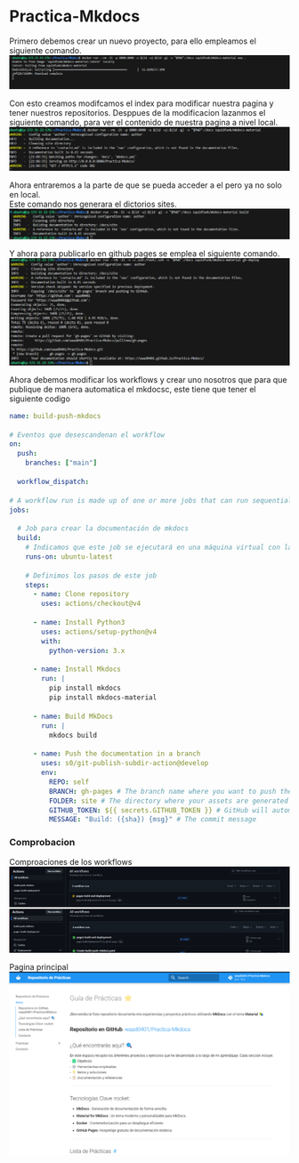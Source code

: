 # Practica-Mkdocs
Primero debemos crear un nuevo proyecto, para ello empleamos el siguiente comando.
![](ImagenMarkDown/new.png)  

Con esto creamos modifcamos el index para modificar nuestra pagina y tener nuestros repositorios. Desppues de la modificacion lazanmos el siguiente comando, para ver el contenido de nuestra pagina a nivel local.  
![](ImagenMarkDown/comando.png)

Ahora entraremos a la parte de que se pueda acceder a el pero ya no solo en local.  
Este comando nos generara el dictorios sites.
![](ImagenMarkDown/build.png)

Y ahora para publicarlo en github pages se emplea el siguiente comando. 
![](ImagenMarkDown/deploy.png)

Ahora debemos modificar los workflows y crear uno nosotros que para que publique de manera automatica el mkdocsc, este tiene que tener el siguiente codigo
```yaml
name: build-push-mkdocs

# Eventos que desescandenan el workflow
on:
  push:
    branches: ["main"]

  workflow_dispatch:

# A workflow run is made up of one or more jobs that can run sequentially or in parallel
jobs:

  # Job para crear la documentación de mkdocs
  build:
    # Indicamos que este job se ejecutará en una máquina virtual con la última versión de ubuntu
    runs-on: ubuntu-latest
    
    # Definimos los pasos de este job
    steps:
      - name: Clone repository
        uses: actions/checkout@v4

      - name: Install Python3
        uses: actions/setup-python@v4
        with:
          python-version: 3.x

      - name: Install Mkdocs
        run: |
          pip install mkdocs
          pip install mkdocs-material 

      - name: Build MkDocs
        run: |
          mkdocs build

      - name: Push the documentation in a branch
        uses: s0/git-publish-subdir-action@develop
        env:
          REPO: self
          BRANCH: gh-pages # The branch name where you want to push the assets
          FOLDER: site # The directory where your assets are generated
          GITHUB_TOKEN: ${{ secrets.GITHUB_TOKEN }} # GitHub will automatically add this - you don't need to bother getting a token
          MESSAGE: "Build: ({sha}) {msg}" # The commit message
```

### Comprobacion
Comproaciones de los workflows
![](ImagenMarkDown/workflowhaciendose.png)  
![](ImagenMarkDown/workflowecho.png)  

Pagina principal
![](ImagenMarkDown/PaginaPrincipal.png)  
